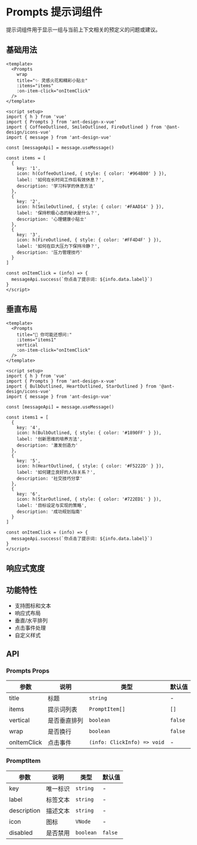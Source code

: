 # Prompts 提示词组件

提示词组件用于显示一组与当前上下文相关的预定义的问题或建议。

## 基础用法

<script setup>
import { h, ref } from 'vue'
import { Prompts } from 'ant-design-x-vue'
import { CoffeeOutlined, SmileOutlined, FireOutlined, BulbOutlined, HeartOutlined, StarOutlined } from '@ant-design/icons-vue'
import { message } from 'ant-design-vue'

const [messageApi] = message.useMessage()

const items = [
  {
    key: '1',
    icon: h(CoffeeOutlined, { style: { color: '#964B00' } }),
    label: '如何在长时间工作后有效休息？',
    description: '学习科学的休息方法'
  },
  {
    key: '2',
    icon: h(SmileOutlined, { style: { color: '#FAAD14' } }),
    label: '保持积极心态的秘诀是什么？',
    description: '心理健康小贴士'
  },
  {
    key: '3',
    icon: h(FireOutlined, { style: { color: '#FF4D4F' } }),
    label: '如何在巨大压力下保持冷静？',
    description: '压力管理技巧'
  }
]

const items1 = [
  {
    key: '4',
    icon: h(BulbOutlined, { style: { color: '#1890FF' } }),
    label: '创新思维的培养方法',
    description: '激发创造力'
  },
  {
    key: '5',
    icon: h(HeartOutlined, { style: { color: '#F5222D' } }),
    label: '如何建立良好的人际关系？',
    description: '社交技巧分享'
  },
  {
    key: '6',
    icon: h(StarOutlined, { style: { color: '#722ED1' } }),
    label: '目标设定与实现的策略',
    description: '成功规划指南'
  }
]

const onItemClick = (info) => {
  messageApi.success(`你点击了提示词: ${info.data.label}`)
}
</script>

<Prompts
  wrap
  title="✨ 灵感火花和精彩小贴士"
  :items="items"
  :on-item-click="onItemClick"
/>

```vue
<template>
  <Prompts
    wrap
    title="✨ 灵感火花和精彩小贴士"
    :items="items"
    :on-item-click="onItemClick"
  />
</template>

<script setup>
import { h } from 'vue'
import { Prompts } from 'ant-design-x-vue'
import { CoffeeOutlined, SmileOutlined, FireOutlined } from '@ant-design/icons-vue'
import { message } from 'ant-design-vue'

const [messageApi] = message.useMessage()

const items = [
  {
    key: '1',
    icon: h(CoffeeOutlined, { style: { color: '#964B00' } }),
    label: '如何在长时间工作后有效休息？',
    description: '学习科学的休息方法'
  },
  {
    key: '2',
    icon: h(SmileOutlined, { style: { color: '#FAAD14' } }),
    label: '保持积极心态的秘诀是什么？',
    description: '心理健康小贴士'
  },
  {
    key: '3',
    icon: h(FireOutlined, { style: { color: '#FF4D4F' } }),
    label: '如何在巨大压力下保持冷静？',
    description: '压力管理技巧'
  }
]

const onItemClick = (info) => {
  messageApi.success(`你点击了提示词: ${info.data.label}`)
}
</script>
```

## 垂直布局

<Prompts 
  title="🤔 你可能还想问:" 
  :items="items1" 
  vertical 
  :on-item-click="onItemClick"
/>

```vue
<template>
  <Prompts 
    title="🤔 你可能还想问:" 
    :items="items1" 
    vertical 
    :on-item-click="onItemClick"
  />
</template>

<script setup>
import { h } from 'vue'
import { Prompts } from 'ant-design-x-vue'
import { BulbOutlined, HeartOutlined, StarOutlined } from '@ant-design/icons-vue'
import { message } from 'ant-design-vue'

const [messageApi] = message.useMessage()

const items1 = [
  {
    key: '4',
    icon: h(BulbOutlined, { style: { color: '#1890FF' } }),
    label: '创新思维的培养方法',
    description: '激发创造力'
  },
  {
    key: '5',
    icon: h(HeartOutlined, { style: { color: '#F5222D' } }),
    label: '如何建立良好的人际关系？',
    description: '社交技巧分享'
  },
  {
    key: '6',
    icon: h(StarOutlined, { style: { color: '#722ED1' } }),
    label: '目标设定与实现的策略',
    description: '成功规划指南'
  }
]

const onItemClick = (info) => {
  messageApi.success(`你点击了提示词: ${info.data.label}`)
}
</script>
```

## 响应式宽度

<Prompts
  title="✨ 响应式提示词"
  :items="items"
  wrap
  :on-item-click="onItemClick"
/>

## 功能特性

- 支持图标和文本
- 响应式布局
- 垂直/水平排列
- 点击事件处理
- 自定义样式

## API

### Prompts Props

| 参数 | 说明 | 类型 | 默认值 |
| --- | --- | --- | --- |
| title | 标题 | `string` | - |
| items | 提示词列表 | `PromptItem[]` | `[]` |
| vertical | 是否垂直排列 | `boolean` | `false` |
| wrap | 是否换行 | `boolean` | `false` |
| onItemClick | 点击事件 | `(info: ClickInfo) => void` | - |

### PromptItem

| 参数 | 说明 | 类型 | 默认值 |
| --- | --- | --- | --- |
| key | 唯一标识 | `string` | - |
| label | 标签文本 | `string` | - |
| description | 描述文本 | `string` | - |
| icon | 图标 | `VNode` | - |
| disabled | 是否禁用 | `boolean` | `false` |